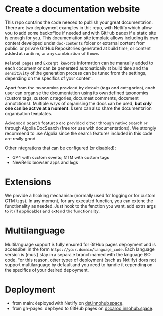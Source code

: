 # Create a documentation website
This repo contains the code needed to publish your great documentation. There are two deployment examples in this repo, with Netlify which allow you to add some backoffice if needed and with GitHub pages if a static site is enough for you. This documentation site template allows including its own content developed under `doc-contents` folder or external content from public, or private GitHub Repositories generated at build time, or content added at runtime, or any combination of these.

`Related pages` and `Excerpt kewords` information can be manually added to each document or can be generated automatically at build time and the `sensitivity` of the generation process can be tuned from the settings, depending on the specifics of your content.

Apart from the taxonomies provided by default (tags and categories), each user can organise the documentation using its own defined taxonomies (custom tags, custom categories, document comments, document annotations). Multiple ways of organising the docs can be used, **but only one can be active at a moment**. Users can also share the documentation organisation templates.

Advanced search features are provided either through native search or through Algolia DocSearch (free for use with documentations). We strongly recommend to use Algolia since the search features included in this code are really good. 

Other integrations that can be configured (or disabled):
- GA4 with custom events; GTM with custom tags
- NewRelic browser apps and logs

# Extensions
We provide a hooking mechanism (normally used for logging or for custom GTM tags). In any moment, for any executed function, you can extend the functionality as needed. Just hook to the function you want, add extra args to it (if applicable) and extend the functionality.

# Multilanguage
Multilanguage support is fully ensured for GitHub pages deployment and is accessibel in the form `https://your.domain/language_code`. Each language version is (must) stay in a separate branch named with the language ISO code. For this reason, other types of deployment (such as Netlify) does not support multilanguage by default and you need to handle it depending on the specifics of your desired deployment. 


# Deployment
- from main: deployed with Netlify on [dst.innohub.space](https://dst.innohub.space). 
- from gh-pages: deployed to GitHub pages on [docaroo.innohub.space](https://docaroo.innohub.space).
